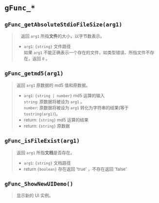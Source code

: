 # `gFunc_*`

## `gFunc_getAbsoluteStdioFileSize(arg1)`  
>　返回 `arg1` 所指**文件**的大小，以字节数表示。  
> - `arg1`: `{string}` 文件路径  
> 如果 `arg1` 不能正确表示一个存在的文件，如类型错误、所指文件不存在，返回 `0` 。  

## `gFunc_getmd5(arg1)`
> 返回 `arg1` 原数据的 md5 值和原数据。  
> - `arg1`: `{string | number}` md5 运算的输入  
> `string`: 原数据将被设为 `arg1` 。  
> `number`: 原数据将被设为 `arg1` 转化为字符串的结果(等于 `tostring(arg1)`)。  
> - return: `{string}` md5 运算的结果  
> - return: `{string}` 原数据  

## `gFunc_isFileExist(arg1)`
> 返回 `arg1` 所指**文档**是否存在。  
> - `arg1`: `{string}` 文档路径  
> - return `{boolean}` 存在返回 'true' ，不存在返回 'false'  

## `gFunc_ShowNewUIDemo()`
> 显示新的 UI 实例。  
